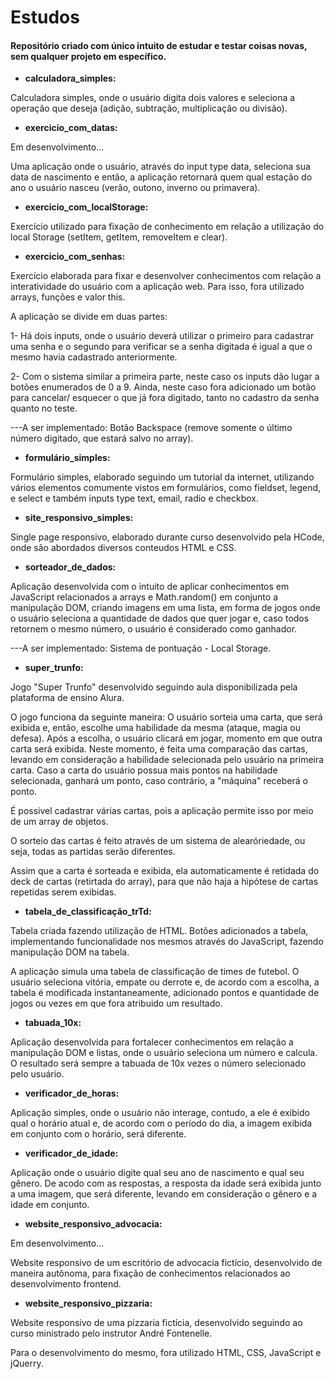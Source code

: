 # Estudos
#### Repositório criado com único intuito de estudar e testar coisas novas, sem qualquer projeto em específico.

- **calculadora_simples:**

Calculadora simples, onde o usuário digita dois valores e seleciona a operação que deseja (adição, subtração, multiplicação ou divisão).

- **exercicio_com_datas:**

Em desenvolvimento...

Uma aplicação onde o usuário, através do input type data, seleciona sua data de nascimento e então, a aplicação retornará quem qual estação do ano o usuário nasceu (verão, outono, inverno ou primavera).

- **exercicio_com_localStorage:**

Exercício utilizado para fixação de conhecimento em relação a utilização do local Storage (setItem, getItem, removeItem e clear).

- **exercicio_com_senhas:**

Exercício elaborada para fixar e desenvolver conhecimentos com relação a interatividade do usuário com a aplicação web. Para isso, fora utilizado arrays, funções e valor this.

A aplicação se divide em duas partes:

1- Há dois inputs, onde o usuário deverá utilizar o primeiro para cadastrar uma senha e o segundo para verificar se a senha digitada é igual a que o mesmo havia cadastrado anteriormente.

2- Com o sistema similar a primeira parte, neste caso os inputs dão lugar a botões enumerados de 0 a 9. Ainda, neste caso fora adicionado um botão para cancelar/ esquecer o que já fora digitado, tanto no cadastro da senha quanto no teste.

---A ser implementado: Botão Backspace (remove somente o último número digitado, que estará salvo no array).

- **formulário_simples:**

Formulário simples, elaborado seguindo um tutorial da internet, utilizando vários elementos comumente vistos em formulários, como fieldset, legend, e select e também inputs type text, email, radio e checkbox.

- **site_responsivo_simples:**

Single page responsivo, elaborado durante curso desenvolvido pela HCode, onde são abordados diversos conteudos HTML e CSS.

- **sorteador_de_dados:**

Aplicação desenvolvida com o intuito de aplicar conhecimentos em JavaScript relacionados a arrays e Math.random() em conjunto a manipulação DOM, criando imagens em uma lista, em forma de jogos onde o usuário seleciona a quantidade de dados que quer jogar e, caso todos retornem o mesmo número, o usuário é considerado como ganhador.

---A ser implementado: Sistema de pontuação - Local Storage.

- **super_trunfo:**

Jogo "Super Trunfo" desenvolvido seguindo aula disponibilizada pela plataforma de ensino Alura.

O jogo funciona da seguinte maneira: O usuário sorteia uma carta, que será exibida e, então, escolhe uma habilidade da mesma (ataque, magia ou defesa). Após a escolha, o usuário clicará em jogar, momento em que outra carta será exibida. Neste momento, é feita uma comparação das cartas, levando em consideração a habilidade selecionada pelo usuário na primeira carta. Caso a carta do usuário possua mais pontos na habilidade selecionada, ganhará um ponto, caso contrário, a "máquina" receberá o ponto.

É possivel cadastrar várias cartas, pois a aplicação permite isso por meio de um array de objetos.

O sorteio das cartas é feito através de um sistema de alearóriedade, ou seja, todas as partidas serão diferentes.

Assim que a carta é sorteada e exibida, ela automaticamente é retidada do deck de cartas (retirtada do array), para que não haja a hipótese de cartas repetidas serem exibidas.

- **tabela_de_classificação_trTd:**

Tabela criada fazendo utilização de HTML. Botões adicionados a tabela, implementando funcionalidade nos mesmos através do JavaScript, fazendo manipulação DOM na tabela.

A aplicação simula uma tabela de classificação de times de futebol. O usuário seleciona vitória, empate ou derrote e, de acordo com a escolha, a tabela é modificada instantaneamente, adicionado pontos e quantidade de jogos ou vezes em que fora atribuido um resultado.

- **tabuada_10x:**

Aplicação desenvolvida para fortalecer conhecimentos em relação a manipulação DOM e listas, onde o usuário seleciona um número e calcula. O resultado será sempre a tabuada de 10x vezes o número selecionado pelo usuário.

- **verificador_de_horas:**

Aplicação simples, onde o usuário não interage, contudo, a ele é exibido qual o horário atual e, de acordo com o período do dia, a imagem exibida em conjunto com o horário, será diferente.

- **verificador_de_idade:**

Aplicação onde o usuário digite qual seu ano de nascimento e qual seu gênero. De acodo com as respostas, a resposta da idade será exibida junto a uma imagem, que será diferente, levando em consideração o gênero e a idade em conjunto.

- **website_responsivo_advocacia:**

Em desenvolvimento...

Website responsivo de um escritório de advocacía fictício, desenvolvido de maneira autônoma, para fixação de conhecimentos relacionados ao desenvolvimento frontend.

- **website_responsivo_pizzaria:**

Website responsivo de uma pizzaria fictícia, desenvolvido seguindo ao curso ministrado pelo instrutor André Fontenelle.

Para o desenvolvimento do mesmo, fora utilizado HTML, CSS, JavaScript e jQuerry.